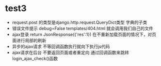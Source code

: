 # test3
- request.post 的类型是django.http.request.QueryDict类型   字典的子类
- 错误文件提示 debug=False   templates/404.html   就会调用我们自己的文件
- ajax登录  return JsonResponse({'res':1})  在不重新加载页面的情况下，对页面进行局部的刷新
- 异步的ajax请求 不等回调函数执行就向下执行js代码
- ajax请求在后台 不要返回页面或者重定向 通过回调函数来跳转  login_ajax_check()函数
